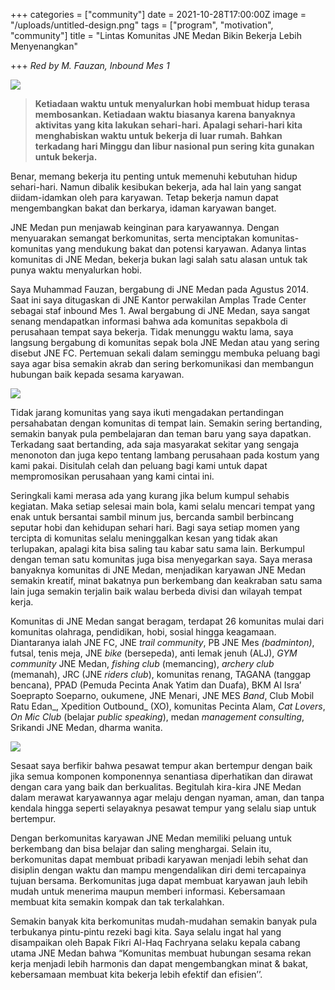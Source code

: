 +++
categories = ["community"]
date = 2021-10-28T17:00:00Z
image = "/uploads/untitled-design.png"
tags = ["program", "motivation", "community"]
title = "Lintas Komunitas JNE Medan Bikin Bekerja Lebih Menyenangkan"

+++
_Red by M. Fauzan, Inbound Mes 1_

![](/uploads/whatsapp-image-2021-10-27-at-15-34-37.jpeg)

> **Ketiadaan waktu untuk menyalurkan hobi membuat hidup terasa membosankan. Ketiadaan waktu biasanya karena banyaknya aktivitas yang kita lakukan sehari-hari. Apalagi sehari-hari kita menghabiskan waktu untuk bekerja di luar rumah. Bahkan terkadang hari Minggu dan libur nasional pun sering kita gunakan untuk bekerja.**

Benar, memang bekerja itu penting untuk memenuhi kebutuhan hidup sehari-hari. Namun dibalik kesibukan bekerja, ada hal lain yang sangat diidam-idamkan oleh para karyawan. Tetap bekerja namun dapat mengembangkan bakat dan berkarya, idaman karyawan banget.

JNE Medan pun menjawab keinginan para karyawannya. Dengan menyuarakan semangat berkomunitas, serta menciptakan komunitas-komunitas yang mendukung bakat dan potensi karyawan. Adanya lintas komunitas di JNE Medan, bekerja bukan lagi salah satu alasan untuk tak punya waktu menyalurkan hobi.

Saya Muhammad Fauzan, bergabung di JNE Medan pada Agustus 2014. Saat ini saya ditugaskan di JNE Kantor perwakilan Amplas Trade Center sebagai staf inbound Mes 1. Awal bergabung di JNE Medan, saya sangat senang mendapatkan informasi bahwa ada komunitas sepakbola di perusahaan tempat saya bekerja. Tidak menunggu waktu lama, saya langsung bergabung di komunitas sepak bola JNE Medan atau yang sering disebut JNE FC. Pertemuan sekali dalam seminggu membuka peluang bagi saya agar bisa semakin akrab dan sering berkomunikasi dan membangun hubungan baik kepada sesama karyawan.

![](/uploads/whatsapp-image-2021-10-18-at-16-06-57.jpeg)

Tidak jarang komunitas yang saya ikuti mengadakan pertandingan persahabatan dengan komunitas di tempat lain. Semakin sering bertanding, semakin banyak pula pembelajaran dan teman baru yang saya dapatkan. Terkadang saat bertanding, ada saja masyarakat sekitar yang sengaja menonoton dan juga kepo tentang lambang perusahaan pada kostum yang kami pakai. Disitulah celah dan peluang bagi kami untuk dapat mempromosikan perusahaan yang kami cintai ini.

Seringkali kami merasa ada yang kurang jika belum kumpul sehabis kegiatan. Maka setiap selesai main bola, kami selalu mencari tempat yang enak untuk bersantai sambil minum jus, bercanda sambil berbincang seputar hobi dan kehidupan sehari hari. Bagi saya setiap momen yang tercipta di komunitas selalu meninggalkan kesan yang tidak akan terlupakan, apalagi kita bisa saling tau kabar satu sama lain. Berkumpul dengan teman satu komunitas juga bisa menyegarkan saya. Saya merasa banyaknya komunitas di JNE Medan, menjadikan karyawan JNE Medan semakin kreatif, minat bakatnya pun berkembang dan keakraban satu sama lain juga semakin terjalin baik walau berbeda divisi dan wilayah tempat kerja.

Komunitas di JNE Medan sangat beragam, terdapat 26 komunitas mulai dari komunitas olahraga, pendidikan, hobi, sosial hingga keagamaan. Diantaranya ialah JNE FC, JNE _trail community_, PB JNE Mes _(badminton)_, futsal, tenis meja, JNE _bike_ (bersepeda), anti lemak jenuh (ALJ), _GYM community_ JNE Medan, _fishing club_ (memancing), _archery club_ (memanah), JRC (JNE _riders club_), komunitas renang, TAGANA (tanggap bencana), PPAD (Pemuda Pecinta Anak Yatim dan Duafa), BKM Al Isra’ Soeprapto Soeparno, oukumene, JNE Menari, JNE MES _Band_, Club Mobil Ratu Edan_, Xpedition Outbound_ (XO), komunitas Pecinta Alam, _Cat Lovers_, _On Mic Club_ (belajar _public speaking_), medan _management consulting_, Srikandi JNE Medan, dharma wanita.

![](/uploads/iyaiya.jpg)

Sesaat saya berfikir bahwa pesawat tempur akan bertempur dengan baik jika semua komponen komponennya senantiasa diperhatikan dan dirawat dengan cara yang baik dan berkualitas. Begitulah kira-kira JNE Medan dalam merawat karyawannya agar melaju dengan nyaman, aman, dan tanpa kendala hingga seperti selayaknya pesawat tempur yang selalu siap untuk bertempur.

Dengan berkomunitas karyawan JNE Medan memiliki peluang untuk berkembang dan bisa belajar dan saling menghargai. Selain itu, berkomunitas dapat membuat pribadi karyawan menjadi lebih sehat dan disiplin dengan waktu dan mampu mengendalikan diri demi tercapainya tujuan bersama. Berkomunitas juga dapat membuat karyawan jauh lebih mudah untuk menerima maupun memberi informasi. Kebersamaan membuat kita semakin kompak dan tak terkalahkan.

Semakin banyak kita berkomunitas mudah-mudahan semakin banyak pula terbukanya pintu-pintu rezeki bagi kita. Saya selalu ingat hal yang disampaikan oleh Bapak Fikri Al-Haq Fachryana selaku kepala cabang utama JNE Medan bahwa “Komunitas membuat hubungan sesama rekan kerja menjadi lebih harmonis dan dapat mengembangkan minat & bakat, kebersamaan membuat kita bekerja lebih efektif dan efisien’’.
